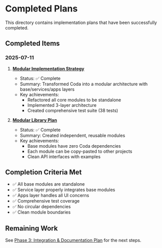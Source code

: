 # Completed Plans

This directory contains implementation plans that have been successfully completed.

## Completed Items

### 2025-07-11

1. **[Modular Implementation Strategy](./2025-07-11-modular-implementation-strategy.md)**
   - Status: ✅ Complete
   - Summary: Transformed Coda into a modular architecture with base/services/apps layers
   - Key achievements:
     - Refactored all core modules to be standalone
     - Implemented 3-layer architecture
     - Created comprehensive test suite (38 tests)

2. **[Modular Library Plan](./2025-07-11-modular-library-plan.md)**
   - Status: ✅ Complete
   - Summary: Created independent, reusable modules
   - Key achievements:
     - Base modules have zero Coda dependencies
     - Each module can be copy-pasted to other projects
     - Clean API interfaces with examples

## Completion Criteria Met

- ✅ All base modules are standalone
- ✅ Service layer properly integrates base modules
- ✅ Apps layer handles all UI concerns
- ✅ Comprehensive test coverage
- ✅ No circular dependencies
- ✅ Clean module boundaries

## Remaining Work

See [Phase 3: Integration & Documentation Plan](../phase3-integration-documentation-plan.md) for the next steps.